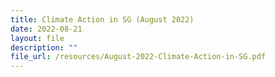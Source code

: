 ```yaml
---
title: Climate Action in SG (August 2022)
date: 2022-08-21
layout: file
description: ""
file_url: /resources/August-2022-Climate-Action-in-SG.pdf
---
```

